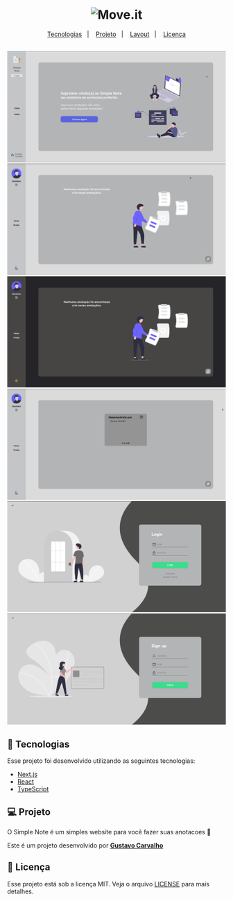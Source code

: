 <h1 align="center">
    <img alt="Move.it" title="Move.it" src="public/moveit.svg" />
</h1>

<p align="center">
  <a href="#rocket-tecnologias">Tecnologias</a>&nbsp;&nbsp;&nbsp;|&nbsp;&nbsp;&nbsp;
  <a href="#-projeto">Projeto</a>&nbsp;&nbsp;&nbsp;|&nbsp;&nbsp;&nbsp;
  <a href="#-layout">Layout</a>&nbsp;&nbsp;&nbsp;|&nbsp;&nbsp;&nbsp;
  <a href="#memo-licença">Licença</a>
</p>

<br>

<div
  display: 'flex',
  justify-content: "space-everly",
  align-items: 'center',
  flex-wrap: 'wrap'
  >
    <img src="public/github/home.png" alt="teste"/>
    <img src="public/github/main-light.png" alt="teste"/>
    <img src="public/github/main-dark.png" alt="teste"/>
    <img src="public/github/main.png" alt="teste"/>
    <img src="public/github/login.png" alt="teste"/>
    <img src="public/github/register.png" alt="teste"/>
</div>

## 🚀 Tecnologias

Esse projeto foi desenvolvido utilizando as seguintes tecnologias:

- [Next.js](https://nextjs.org/)
- [React](https://reactjs.org)
- [TypeScript](https://www.typescriptlang.org/)

## 💻 Projeto

O Simple Note é um simples website para você fazer suas anotacoes 💜 

Este é um projeto desenvolvido por **[Gustavo Carvalho](https://github.com/FireShark688)**

## 📝 Licença

Esse projeto está sob a licença MIT. Veja o arquivo [LICENSE](LICENSE.md) para mais detalhes.
